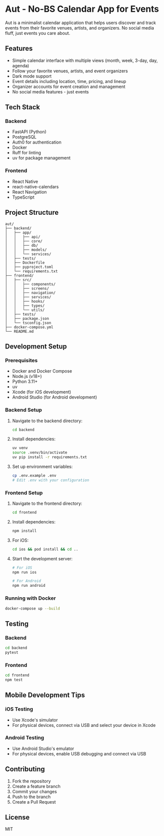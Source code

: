 # Aut - No-BS Calendar App for Events

Aut is a minimalist calendar application that helps users discover and track events from their favorite venues, artists, and organizers. No social media fluff, just events you care about.

## Features

- Simple calendar interface with multiple views (month, week, 3-day, day, agenda)
- Follow your favorite venues, artists, and event organizers
- Dark mode support
- Event details including location, time, pricing, and lineup
- Organizer accounts for event creation and management
- No social media features - just events

## Tech Stack

### Backend
- FastAPI (Python)
- PostgreSQL
- Auth0 for authentication
- Docker
- Ruff for linting
- uv for package management

### Frontend
- React Native
- react-native-calendars
- React Navigation
- TypeScript

## Project Structure

```
aut/
├── backend/
│   ├── app/
│   │   ├── api/
│   │   ├── core/
│   │   ├── db/
│   │   ├── models/
│   │   └── services/
│   ├── tests/
│   ├── Dockerfile
│   ├── pyproject.toml
│   └── requirements.txt
├── frontend/
│   ├── src/
│   │   ├── components/
│   │   ├── screens/
│   │   ├── navigation/
│   │   ├── services/
│   │   ├── hooks/
│   │   ├── types/
│   │   └── utils/
│   ├── tests/
│   ├── package.json
│   └── tsconfig.json
├── docker-compose.yml
└── README.md
```

## Development Setup

### Prerequisites
- Docker and Docker Compose
- Node.js (v18+)
- Python 3.11+
- uv
- Xcode (for iOS development)
- Android Studio (for Android development)

### Backend Setup
1. Navigate to the backend directory:
   ```bash
   cd backend
   ```

2. Install dependencies:
   ```bash
   uv venv
   source .venv/bin/activate
   uv pip install -r requirements.txt
   ```

3. Set up environment variables:
   ```bash
   cp .env.example .env
   # Edit .env with your configuration
   ```

### Frontend Setup
1. Navigate to the frontend directory:
   ```bash
   cd frontend
   ```

2. Install dependencies:
   ```bash
   npm install
   ```

3. For iOS:
   ```bash
   cd ios && pod install && cd ..
   ```

4. Start the development server:
   ```bash
   # For iOS
   npm run ios
   
   # For Android
   npm run android
   ```

### Running with Docker
```bash
docker-compose up --build
```

## Testing

### Backend
```bash
cd backend
pytest
```

### Frontend
```bash
cd frontend
npm test
```

## Mobile Development Tips

### iOS Testing
- Use Xcode's simulator
- For physical devices, connect via USB and select your device in Xcode

### Android Testing
- Use Android Studio's emulator
- For physical devices, enable USB debugging and connect via USB

## Contributing

1. Fork the repository
2. Create a feature branch
3. Commit your changes
4. Push to the branch
5. Create a Pull Request

## License

MIT
